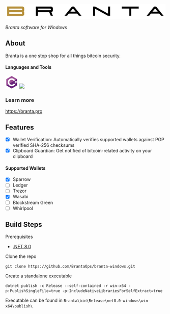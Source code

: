 <picture>
  <source media="(prefers-color-scheme: dark)" srcset="Branta/Assets/goldwhitecropped.png">
  <source media="(prefers-color-scheme: light)" srcset="Branta/Assets/goldblackcropped.jpg">
  <img alt="Branta" src="Branta/Assets/goldblackcropped.jpg">
</picture>

*Branta software for Windows*

## About
Branta is a one stop shop for all things bitcoin security.

#### Languages and Tools
<div>
    <img src="https://raw.githubusercontent.com/devicons/devicon/master/icons/csharp/csharp-original.svg" height="40" />
    <img src="https://pic4.zhimg.com/50/v2-06f957e72756783fd7d73ff3e1b04a85_qhd.jpg" height="40" />
</div>

### Learn more
https://branta.pro

## Features
 - [X] Wallet Verification: Automatically verifies supported wallets against PGP verified SHA-256 checksums
 - [X] Clipboard Guardian: Get notified of bitcoin-related activity on your clipboard

#### Supported Wallets
 - [X] Sparrow
 - [ ] Ledger
 - [ ] Trezor
 - [X] Wasabi
 - [ ] Blockstream Green
 - [ ] Whirlpool

## Build Steps

Prerequisites 
 - [.NET 8.0](https://dotnet.microsoft.com/en-us/download/dotnet/8.0)

Clone the repo
```
git clone https://github.com/BrantaOps/branta-windows.git
```

Create a standalone executable
```
dotnet publish -c Release --self-contained -r win-x64 -p:PublishSingleFile=true -p:IncludeNativeLibrariesForSelfExtract=true
```
Executable can be found in `Branta\bin\Release\net8.0-windows\win-x64\publish\`
